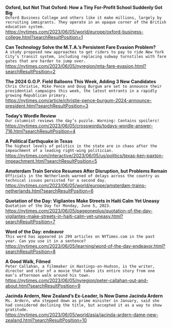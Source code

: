 **Oxford, but Not That Oxford: How a Tiny For-Profit School Suddenly Got Big**\
`Oxford Business College and others like it make millions, largely by recruiting immigrants. They operate in an opaque corner of the British education system.`\
https://nytimes.com/2023/06/05/world/europe/oxford-business-college.html?searchResultPosition=1

**Can Technology Solve the M.T.A.’s Persistent Fare Evasion Problem?**\
`A study proposed new approaches to get riders to pay to ride New York City’s transit system, including replacing subway turnstiles with fare gates that are harder to jump over.`\
https://nytimes.com/2023/06/05/nyregion/mta-fare-evasion.html?searchResultPosition=2

**The 2024 G.O.P. Field Balloons This Week, Adding 3 New Candidates**\
`Chris Christie, Mike Pence and Doug Burgum are set to announce their presidential campaigns this week, the latest entrants in a rapidly growing Republican primary.`\
https://nytimes.com/article/christie-pence-burgum-2024-announce-president.html?searchResultPosition=3

**Today’s Wordle Review**\
`Our columnist reviews the day’s puzzle. Warning: Contains spoilers!`\
https://nytimes.com/2023/06/05/crosswords/todays-wordle-answer-716.html?searchResultPosition=4

**A Political Earthquake in Texas**\
`The highest levels of politics in the state are in chaos after the impeachment of a leading right-wing politician.`\
https://nytimes.com/interactive/2023/06/05/us/politics/texas-ken-paxton-impeachment.html?searchResultPosition=5

**Amsterdam Train Service Resumes After Disruption, but Problems Remain**\
`Officials in the Netherlands warned of delays across the country as technical issues persisted for a second day.`\
https://nytimes.com/2023/06/05/world/europe/amsterdam-trains-netherlands.html?searchResultPosition=6

**Quotation of the Day: Vigilantes Make Streets in Haiti Calm Yet Uneasy**\
`Quotation of the Day for Monday, June 5, 2023.`\
https://nytimes.com/2023/06/05/pageoneplus/quotation-of-the-day-vigilantes-make-streets-in-haiti-calm-yet-uneasy.html?searchResultPosition=7

**Word of the Day: endeavor**\
`This word has appeared in 299 articles on NYTimes.com in the past year. Can you use it in a sentence?`\
https://nytimes.com/2023/06/05/learning/word-of-the-day-endeavor.html?searchResultPosition=8

**A Good Walk, Filmed**\
`Peter Callahan, a filmmaker in Hastings-on-Hudson, is the writer, director and star of a movie that takes its entire story from one man’s afternoon walk around his town.`\
https://nytimes.com/2023/06/05/nyregion/peter-callahan-out-and-about.html?searchResultPosition=9

**Jacinda Ardern, New Zealand’s Ex-Leader, Is Now Dame Jacinda Ardern**\
`Ms. Ardern, who stepped down as prime minister in January, said she had considered declining the title, but accepted it as a way to show gratitude.`\
https://nytimes.com/2023/06/05/world/asia/jacinda-ardern-dame-new-zealand.html?searchResultPosition=10

